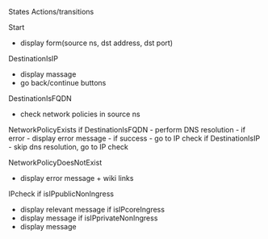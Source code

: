 States
Actions/transitions

Start
- display form(source ns, dst address, dst port)

DestinationIsIP
- display massage
- go back/continue buttons

DestinationIsFQDN
- check network policies in source ns

NetworkPolicyExists
    if DestinationIsFQDN
    - perform DNS resolution
    - if error   - display error message
    - if success - go to IP check
    if DestinationIsIP
    - skip dns resolution, go to IP check

NetworkPolicyDoesNotExist
- display error message + wiki links

IPcheck
if isIPpublicNonIngress
- display relevant message
if isIPcoreIngress
- display message
if isIPprivateNonIngress
- display message
